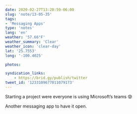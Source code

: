 ```yaml
---
date: 2020-02-27T13:20:59-06:00
slug: 'note/13-05-35'
tags:
- 'Messaging Apps'
type: 'notes'
lang: 'en'
weather: '57.66°F'
weather_summary: 'Clear'
weather_icon: 'clear-day'
lat: '25.7553'
long: '-100.4025'

photos:

syndication_links:
    - https://brid.gy/publish/twitter
tweet_id: '1233109677011079173'
---
```

Starting a project were everyone is using Microsoft’s teams 😰

Another messaging app to have it open.


